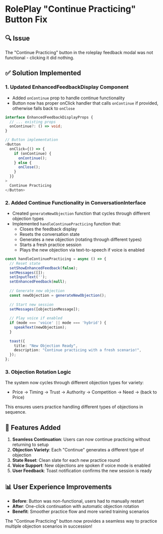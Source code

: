 # RolePlay "Continue Practicing" Button Fix

## 🔍 Issue
The "Continue Practicing" button in the roleplay feedback modal was not functional - clicking it did nothing.

## ✅ Solution Implemented

### 1. **Updated EnhancedFeedbackDisplay Component**
- Added `onContinue` prop to handle continue functionality
- Button now has proper onClick handler that calls `onContinue` if provided, otherwise falls back to `onClose`

```typescript
interface EnhancedFeedbackDisplayProps {
  // ... existing props
  onContinue?: () => void;
}

// Button implementation
<Button 
  onClick={() => {
    if (onContinue) {
      onContinue();
    } else {
      onClose();
    }
  }}
>
  Continue Practicing
</Button>
```

### 2. **Added Continue Functionality in ConversationInterface**
- Created `generateNewObjection` function that cycles through different objection types
- Implemented `handleContinuePracticing` function that:
  - Closes the feedback display
  - Resets the conversation state
  - Generates a new objection (rotating through different types)
  - Starts a fresh practice session
  - Plays the new objection via text-to-speech if voice is enabled

```typescript
const handleContinuePracticing = async () => {
  // Reset state
  setShowEnhancedFeedback(false);
  setMessages([]);
  setInputText('');
  setEnhancedFeedback(null);
  
  // Generate new objection
  const newObjection = generateNewObjection();
  
  // Start new session
  setMessages([objectionMessage]);
  
  // Play voice if enabled
  if (mode === 'voice' || mode === 'hybrid') {
    speakText(newObjection);
  }
  
  toast({
    title: "New Objection Ready",
    description: "Continue practicing with a fresh scenario!",
  });
};
```

### 3. **Objection Rotation Logic**
The system now cycles through different objection types for variety:
- Price → Timing → Trust → Authority → Competition → Need → (back to Price)

This ensures users practice handling different types of objections in sequence.

## 🚀 Features Added

1. **Seamless Continuation**: Users can now continue practicing without returning to setup
2. **Objection Variety**: Each "Continue" generates a different type of objection
3. **State Reset**: Clean slate for each new practice round
4. **Voice Support**: New objections are spoken if voice mode is enabled
5. **User Feedback**: Toast notification confirms the new session is ready

## 📊 User Experience Improvements

- **Before**: Button was non-functional, users had to manually restart
- **After**: One-click continuation with automatic objection rotation
- **Benefit**: Smoother practice flow and more varied training scenarios

The "Continue Practicing" button now provides a seamless way to practice multiple objection scenarios in succession!
